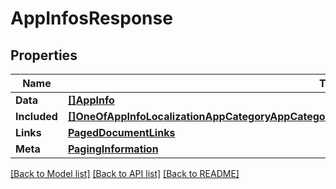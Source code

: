 # AppInfosResponse

## Properties

Name | Type | Description | Notes
------------ | ------------- | ------------- | -------------
**Data** | [**[]AppInfo**](AppInfo.md) |  | 
**Included** | [**[]OneOfAppInfoLocalizationAppCategoryAppCategoryAppCategoryAppCategoryAppCategoryAppCategory**](oneOf&lt;AppInfoLocalization,AppCategory,AppCategory,AppCategory,AppCategory,AppCategory,AppCategory&gt;.md) |  | [optional] 
**Links** | [**PagedDocumentLinks**](PagedDocumentLinks.md) |  | 
**Meta** | [**PagingInformation**](PagingInformation.md) |  | [optional] 

[[Back to Model list]](../README.md#documentation-for-models) [[Back to API list]](../README.md#documentation-for-api-endpoints) [[Back to README]](../README.md)


